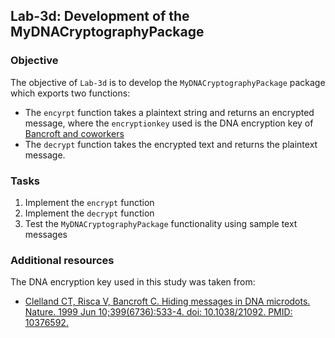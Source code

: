 ## Lab-3d: Development of the MyDNACryptographyPackage

### Objective
The objective of `Lab-3d` is to develop the `MyDNACryptographyPackage` package which exports two functions:
* The `encyrpt` function takes a plaintext string and returns an encrypted message, where the `encryptionkey` used is the DNA encryption key of [Bancroft and coworkers](https://pubmed.ncbi.nlm.nih.gov/10376592/)
* The `decrypt` function takes the encrypted text and returns the plaintext message. 

### Tasks
1. Implement the `encrypt` function
1. Implement the `decrypt` function 
1. Test the `MyDNACryptographyPackage` functionality using sample text messages

### Additional resources
The DNA encryption key used in this study was taken from:
* [Clelland CT, Risca V, Bancroft C. Hiding messages in DNA microdots. Nature. 1999 Jun 10;399(6736):533-4. doi: 10.1038/21092. PMID: 10376592.](https://pubmed.ncbi.nlm.nih.gov/10376592/)